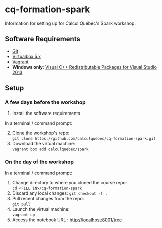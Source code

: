 # cq-formation-spark

Information for setting up for Calcul Québec's Spark workshop.

## Software Requirements

- [Git](https://git-scm.com/downloads)
- [Virtualbox 5.x](https://www.virtualbox.org/download)
- [Vagrant](https://www.vagrantup.com/downloads.html)
- **Windows only**: [Visual C++ Redistributable Packages for Visual Studio 2013](https://www.microsoft.com/en-ca/download/details.aspx?id=40784)

## Setup

### A few days before the workshop

1. Install the software requirements

In a terminal / command prompt:

2. Clone the workshop's repo:  
```git clone https://github.com/calculquebec/cq-formation-spark.git```
3. Download the virtual machine:  
```vagrant box add calculquebec/spark```

### On the day of the workshop

In a terminal / command prompt:

1. Change directory to where you cloned the course repo:  
```cd <FILL IN>/cq-formation-spark```
2. Discard any local changes:
```git checkout -f .```
2. Pull recent changes from the repo:  
```git pull```
3. Launch the virtual machine:  
```vagrant up```
4. Access the notebook URL : [http://localhost:8001/tree](http://localhost:8001/tree)
